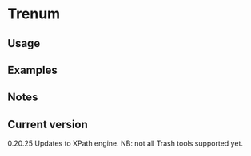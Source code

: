 # Trenum

## Usage

## Examples

## Notes

## Current version

0.20.25 Updates to XPath engine. NB: not all Trash tools supported yet.
